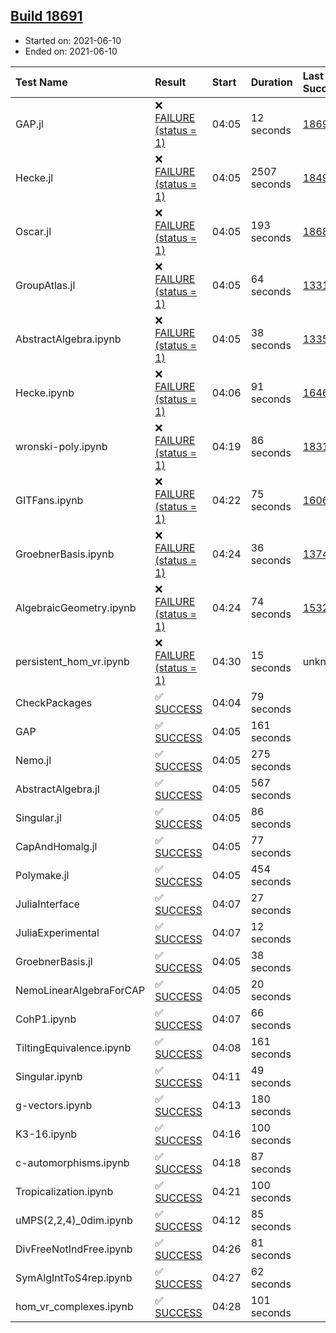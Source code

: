 ## [Build 18691](https://oscarci.mathematik.uni-kl.de/job/oscar/18691/)

* Started on: 2021-06-10
* Ended on: 2021-06-10

| Test Name    | Result | Start | Duration | Last Success | First Failure |
|:-------------|:-------|:------|:---------|:-------------|:--------------|
| GAP.jl | ❌ [FAILURE (status = 1)](https://oscarci.mathematik.uni-kl.de/job/oscar/18691/artifact/logs/build-18691/GAP.jl.log) | 04:05 | 12 seconds | [18690](https://oscarci.mathematik.uni-kl.de/job/oscar/18690/) | [18691](https://oscarci.mathematik.uni-kl.de/job/oscar/18691/) |
| Hecke.jl | ❌ [FAILURE (status = 1)](https://oscarci.mathematik.uni-kl.de/job/oscar/18691/artifact/logs/build-18691/Hecke.jl.log) | 04:05 | 2507 seconds | [18490](https://oscarci.mathematik.uni-kl.de/job/oscar/18490/) | [18491](https://oscarci.mathematik.uni-kl.de/job/oscar/18491/) |
| Oscar.jl | ❌ [FAILURE (status = 1)](https://oscarci.mathematik.uni-kl.de/job/oscar/18691/artifact/logs/build-18691/Oscar.jl.log) | 04:05 | 193 seconds | [18684](https://oscarci.mathematik.uni-kl.de/job/oscar/18684/) | [18685](https://oscarci.mathematik.uni-kl.de/job/oscar/18685/) |
| GroupAtlas.jl | ❌ [FAILURE (status = 1)](https://oscarci.mathematik.uni-kl.de/job/oscar/18691/artifact/logs/build-18691/GroupAtlas.jl.log) | 04:05 | 64 seconds | [13311](https://oscarci.mathematik.uni-kl.de/job/oscar/13311/) | [13312](https://oscarci.mathematik.uni-kl.de/job/oscar/13312/) |
| AbstractAlgebra.ipynb | ❌ [FAILURE (status = 1)](https://oscarci.mathematik.uni-kl.de/job/oscar/18691/artifact/logs/build-18691/AbstractAlgebra.ipynb.log) | 04:05 | 38 seconds | [13355](https://oscarci.mathematik.uni-kl.de/job/oscar/13355/) | [13356](https://oscarci.mathematik.uni-kl.de/job/oscar/13356/) |
| Hecke.ipynb | ❌ [FAILURE (status = 1)](https://oscarci.mathematik.uni-kl.de/job/oscar/18691/artifact/logs/build-18691/Hecke.ipynb.log) | 04:06 | 91 seconds | [16463](https://oscarci.mathematik.uni-kl.de/job/oscar/16463/) | [16464](https://oscarci.mathematik.uni-kl.de/job/oscar/16464/) |
| wronski-poly.ipynb | ❌ [FAILURE (status = 1)](https://oscarci.mathematik.uni-kl.de/job/oscar/18691/artifact/logs/build-18691/wronski-poly.ipynb.log) | 04:19 | 86 seconds | [18314](https://oscarci.mathematik.uni-kl.de/job/oscar/18314/) | [18315](https://oscarci.mathematik.uni-kl.de/job/oscar/18315/) |
| GITFans.ipynb | ❌ [FAILURE (status = 1)](https://oscarci.mathematik.uni-kl.de/job/oscar/18691/artifact/logs/build-18691/GITFans.ipynb.log) | 04:22 | 75 seconds | [16068](https://oscarci.mathematik.uni-kl.de/job/oscar/16068/) | [16069](https://oscarci.mathematik.uni-kl.de/job/oscar/16069/) |
| GroebnerBasis.ipynb | ❌ [FAILURE (status = 1)](https://oscarci.mathematik.uni-kl.de/job/oscar/18691/artifact/logs/build-18691/GroebnerBasis.ipynb.log) | 04:24 | 36 seconds | [13748](https://oscarci.mathematik.uni-kl.de/job/oscar/13748/) | [13749](https://oscarci.mathematik.uni-kl.de/job/oscar/13749/) |
| AlgebraicGeometry.ipynb | ❌ [FAILURE (status = 1)](https://oscarci.mathematik.uni-kl.de/job/oscar/18691/artifact/logs/build-18691/AlgebraicGeometry.ipynb.log) | 04:24 | 74 seconds | [15322](https://oscarci.mathematik.uni-kl.de/job/oscar/15322/) | [15323](https://oscarci.mathematik.uni-kl.de/job/oscar/15323/) |
| persistent_hom_vr.ipynb | ❌ [FAILURE (status = 1)](https://oscarci.mathematik.uni-kl.de/job/oscar/18691/artifact/logs/build-18691/persistent_hom_vr.ipynb.log) | 04:30 | 15 seconds | unknown | unknown |
| CheckPackages | ✅ [SUCCESS](https://oscarci.mathematik.uni-kl.de/job/oscar/18691/artifact/logs/build-18691/CheckPackages.log) | 04:04 | 79 seconds |  |  |
| GAP | ✅ [SUCCESS](https://oscarci.mathematik.uni-kl.de/job/oscar/18691/artifact/logs/build-18691/GAP.log) | 04:05 | 161 seconds |  |  |
| Nemo.jl | ✅ [SUCCESS](https://oscarci.mathematik.uni-kl.de/job/oscar/18691/artifact/logs/build-18691/Nemo.jl.log) | 04:05 | 275 seconds |  |  |
| AbstractAlgebra.jl | ✅ [SUCCESS](https://oscarci.mathematik.uni-kl.de/job/oscar/18691/artifact/logs/build-18691/AbstractAlgebra.jl.log) | 04:05 | 567 seconds |  |  |
| Singular.jl | ✅ [SUCCESS](https://oscarci.mathematik.uni-kl.de/job/oscar/18691/artifact/logs/build-18691/Singular.jl.log) | 04:05 | 86 seconds |  |  |
| CapAndHomalg.jl | ✅ [SUCCESS](https://oscarci.mathematik.uni-kl.de/job/oscar/18691/artifact/logs/build-18691/CapAndHomalg.jl.log) | 04:05 | 77 seconds |  |  |
| Polymake.jl | ✅ [SUCCESS](https://oscarci.mathematik.uni-kl.de/job/oscar/18691/artifact/logs/build-18691/Polymake.jl.log) | 04:05 | 454 seconds |  |  |
| JuliaInterface | ✅ [SUCCESS](https://oscarci.mathematik.uni-kl.de/job/oscar/18691/artifact/logs/build-18691/JuliaInterface.log) | 04:07 | 27 seconds |  |  |
| JuliaExperimental | ✅ [SUCCESS](https://oscarci.mathematik.uni-kl.de/job/oscar/18691/artifact/logs/build-18691/JuliaExperimental.log) | 04:07 | 12 seconds |  |  |
| GroebnerBasis.jl | ✅ [SUCCESS](https://oscarci.mathematik.uni-kl.de/job/oscar/18691/artifact/logs/build-18691/GroebnerBasis.jl.log) | 04:05 | 38 seconds |  |  |
| NemoLinearAlgebraForCAP | ✅ [SUCCESS](https://oscarci.mathematik.uni-kl.de/job/oscar/18691/artifact/logs/build-18691/NemoLinearAlgebraForCAP.log) | 04:05 | 20 seconds |  |  |
| CohP1.ipynb | ✅ [SUCCESS](https://oscarci.mathematik.uni-kl.de/job/oscar/18691/artifact/logs/build-18691/CohP1.ipynb.log) | 04:07 | 66 seconds |  |  |
| TiltingEquivalence.ipynb | ✅ [SUCCESS](https://oscarci.mathematik.uni-kl.de/job/oscar/18691/artifact/logs/build-18691/TiltingEquivalence.ipynb.log) | 04:08 | 161 seconds |  |  |
| Singular.ipynb | ✅ [SUCCESS](https://oscarci.mathematik.uni-kl.de/job/oscar/18691/artifact/logs/build-18691/Singular.ipynb.log) | 04:11 | 49 seconds |  |  |
| g-vectors.ipynb | ✅ [SUCCESS](https://oscarci.mathematik.uni-kl.de/job/oscar/18691/artifact/logs/build-18691/g-vectors.ipynb.log) | 04:13 | 180 seconds |  |  |
| K3-16.ipynb | ✅ [SUCCESS](https://oscarci.mathematik.uni-kl.de/job/oscar/18691/artifact/logs/build-18691/K3-16.ipynb.log) | 04:16 | 100 seconds |  |  |
| c-automorphisms.ipynb | ✅ [SUCCESS](https://oscarci.mathematik.uni-kl.de/job/oscar/18691/artifact/logs/build-18691/c-automorphisms.ipynb.log) | 04:18 | 87 seconds |  |  |
| Tropicalization.ipynb | ✅ [SUCCESS](https://oscarci.mathematik.uni-kl.de/job/oscar/18691/artifact/logs/build-18691/Tropicalization.ipynb.log) | 04:21 | 100 seconds |  |  |
| uMPS(2,2,4)_0dim.ipynb | ✅ [SUCCESS](https://oscarci.mathematik.uni-kl.de/job/oscar/18691/artifact/logs/build-18691/uMPS-2-2-4-_0dim.ipynb.log) | 04:12 | 85 seconds |  |  |
| DivFreeNotIndFree.ipynb | ✅ [SUCCESS](https://oscarci.mathematik.uni-kl.de/job/oscar/18691/artifact/logs/build-18691/DivFreeNotIndFree.ipynb.log) | 04:26 | 81 seconds |  |  |
| SymAlgIntToS4rep.ipynb | ✅ [SUCCESS](https://oscarci.mathematik.uni-kl.de/job/oscar/18691/artifact/logs/build-18691/SymAlgIntToS4rep.ipynb.log) | 04:27 | 62 seconds |  |  |
| hom_vr_complexes.ipynb | ✅ [SUCCESS](https://oscarci.mathematik.uni-kl.de/job/oscar/18691/artifact/logs/build-18691/hom_vr_complexes.ipynb.log) | 04:28 | 101 seconds |  |  |
